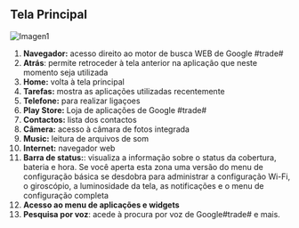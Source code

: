 ## Tela Principal

![Imagen1](http://static.energysistem.com/images/manuals/39789/542134a2e344d.jpg)
1. **Navegador:** acesso direito ao motor de busca WEB de Google #trade#
2. **Atrás**: permite retroceder à tela anterior na aplicação que neste momento seja utilizada
3. **Home:** volta à tela principal
4. **Tarefas:** mostra as aplicações utilizadas recentemente
5. **Telefone:** para realizar ligaçoes
6. **Play Store:** Loja de aplicações de Google #trade#
7. **Contactos:** lista dos contactos
8. **Câmera:** acesso à câmara de fotos integrada
9. **Music:** leitura de arquivos de som
10. **Internet:** navegador web
11. **Barra de status:**: visualiza a informação sobre o status da cobertura, bateria e hora. Se você aperta esta zona uma versão do menu de configuração básica se desdobra para administrar a configuração Wi-Fi, o giroscópio, a luminosidade da tela, as notificações e o menu de configuração completa
12. **Acesso ao menu de aplicações e widgets**
13. **Pesquisa por voz**: acede à procura por voz de Google#trade# e mais.
